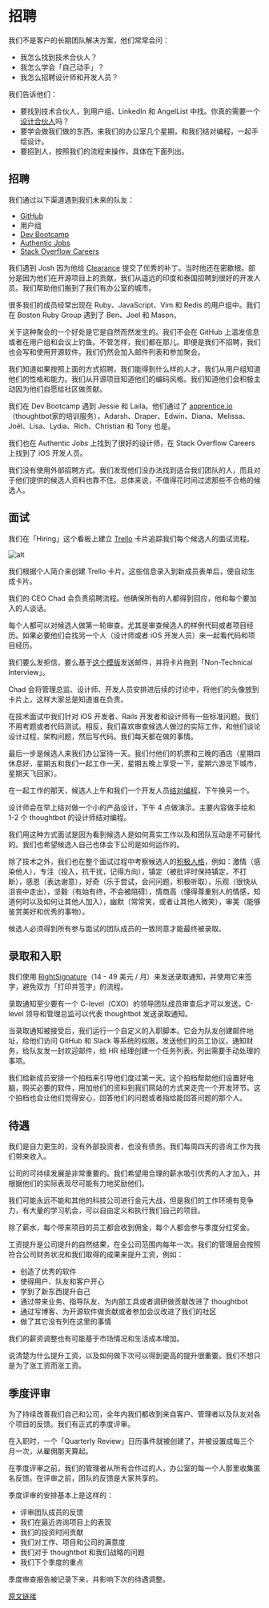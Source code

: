 # 招聘

我们不是客户的长期团队解决方案，他们常常会问：

- 我怎么找到技术合伙人？
- 我怎么学会「自己动手」？
- 我怎么招聘设计师和开发人员？

我们告诉他们：

- 要找到技术合伙人，到用户组、LinkedIn 和 AngelList 中找。你真的需要一个[设计合伙人](http://www.designstaff.org/articles/does-your-startup-need-a-design-co-founder-2012-01-12.html)吗？
- 要学会做我们做的东西，来我们的办公室几个星期，和我们结对编程，一起手绘设计。
- 要招到人，按照我们的流程来操作，具体在下面列出。

## 招聘

我们通过以下渠道遇到我们未来的队友：

- [GitHub](http://github.com/)
- 用户组
- [Dev Bootcamp](http://devbootcamp.com/)
- [Authentic Jobs](http://www.authenticjobs.com/)
- [Stack Overflow Careers](http://careers.stackoverflow.com/)

我们遇到 Josh 因为他给 [Clearance](http://github.com/thoughtbot/clearance) 提交了优秀的补丁。当时他还在密歇根。部分是因为他们在开源项目上的贡献，我们从遥远的印度和泰国招聘到很好的开发人员。我们帮助他们搬到了我们有办公室的城市。

很多我们的成员经常出现在 Ruby、JavaScript、Vim 和 Redis 的用户组中。我们在 Boston Ruby Group 遇到了 Ben、Joel 和 Mason。

关于这种聚会的一个好处是它是自然而然发生的。我们不会在 GitHub 上滥发信息或者在用户组和会议上钓鱼。不管怎样，我们都在那儿。即便是我们不招聘，我们也会写和使用开源软件。我们仍然会加入邮件列表和参加聚会。

我们知道如果按照上面的方式招聘，我们能得到什么样的人才。我们从用户组知道他们的性格和能力。我们从开源项目知道他们的编码风格。我们知道他们会积极主动因为他们自愿给社区做贡献。

我们在 Dev Bootcamp 遇到 Jessie 和 Laila。他们通过了 [apprentice.io](http://apprentice.io/)（thoughtbot家的培训服务），Adarsh、Draper、Edwin、Diana、Melissa、Joël、Lisa、Lydia、Rich、Christian 和 Tony 也是。

我们也在 Authentic Jobs 上找到了很好的设计师，在 Stack Overflow Careers 上找到了 iOS 开发人员。

我们没有使用外部招聘方式。我们发现他们没办法找到适合我们团队的人，而且对于他们提供的候选人资料也靠不住。总体来说，不值得花时间过滤那些不合格的候选人。

## 面试

我们在「Hiring」这个看板上建立 [Trello](http://trello.com/) 卡片追踪我们每个候选人的面试流程。

![alt](http://beantalk.net/static/upload/201611/LwXQsD7ocrzkCNqgeVoja6Mm.jpg)

我们根据个人简介来创建 Trello 卡片。这些信息录入到新成员表单后，便自动生成卡片。

我们的 CEO Chad 会负责招聘流程。他确保所有的人都得到回应，他和每个要加入的人谈话。

每个人都可以对候选人做第一轮审查。尤其是审查候选人的样例代码或者项目经历。如果必要他们会找另一个人（设计师或者 iOS 开发人员）来一起看代码和项目经历。

我们要么发拒信，要么基于[这个模版](https://gist.github.com/croaky/3e12ff226d6b04451fe8)发送邮件，并将卡片拖到「Non-Technical Interview」。

Chad 会将管理总监、设计师、开发人员安排进后续的讨论中，将他们的头像放到卡片上，这样大家总是知道谁在负责。

在技术面试中我们针对 iOS 开发者、Rails 开发者和设计师有一些标准问题。我们不用考题或者代码测试。相反，我们喜欢审查候选人做过的实际工作，和他们谈论设计过程，架构问题，然后写代码。我们每天都在做的事情。

最后一步是候选人来我们办公室待一天。我们付他们的机票和三晚的酒店（星期四休息好，星期五和我们一起工作一天，星期五晚上享受一下，星期六游览下城市，星期天飞回家）。

在一起工作的那天，候选人上午和我们一个开发人员[结对编程](http://www.extremeprogramming.org/rules/pair.html)，下午换另一个。

设计师会在早上结对做一个小的产品设计，下午 4 点做演示。主要内容做手绘和 1-2 个 thoughtbot 的设计师结对编程。

我们用这种方式面试是因为看到候选人是如何真实工作以及和团队互动是不可替代的。我们也希望候选人自己也体会下公司是如何运作的。

除了技术之外，我们也在整个面试过程中考察候选人的[积极人格](http://www.kipp.org/our-approach/strengths-and-behaviors)，例如：激情（感染他人），专注（投入，抗干扰，记得方向），镇定（被批评时保持镇定，不打断），感恩（表达谢意），好奇（乐于尝试，会问问题，积极听取），乐观（很快从沮丧中走出），坚毅（有始有终，不会被阻碍），情商高（懂得尊重别人的情感，知道何时以及如何让其他人加入），幽默（常常笑，或者让其他人微笑），审美（能够鉴赏美好和优秀的事物）。

候选人必须得到所有参与面试的团队成员的一致同意才能最终被录取。

## 录取和入职

我们使用 [RightSignature](https://rightsignature.com/)（14 - 49 美元 / 月）来发送录取通知，并使用它来签字，避免双方「打印并签字」的流程。

录取通知至少要有一个 C-level（CXO）的领导团队成员审查后才可以发送。C-level 领导和管理总监可以代表 thoughtbot 发送录取通知。

当录取通知被接受后，我们运行一个自定义的入职脚本。它会为队友创建邮件地址，给他们访问 GitHub 和 Slack 等系统的权限，发送他们的员工协议，通知财务，给队友发一封欢迎邮件，给 HR 经理创建一个任务列表，列出需要手动处理的事项。

我们给新成员安排一个拍档来引导他们度过第一天。这个拍档帮助他们设置好电脑，购买必要的软件，用加他们的资料到我们网站的方式来走完一个开发环节。这个拍档也会让他们觉得安心，回答他们的问题或者指给能回答问题的那个人。

## 待遇

我们是自力更生的，没有外部投资者，也没有债务。我们每周四天的咨询工作为我们带来收入。

公司的可持续发展是非常重要的。我们希望用合理的薪水吸引优秀的人才加入，并根据他们的实际表现尽可能有力地奖励他们。

我们可能永远不能和其他的科技公司进行金元大战，但是我们的工作环境有竞争力，有大量的学习机会，可以自由定义和执行我们自己的项目。

除了薪水，每个带来项目的员工都会收到佣金，每个人都会参与季度分红奖金。

工资提升是公司提升的自然结果，在全公司范围内每年一次。我们的管理层会按照符合公司财务状况和我们取得的成果来提升工资，例如：

- 创造了优秀的软件
- 使得用户、队友和客户开心
- 学到了新东西提升自己
- 通过带来业务、指导队友、为内部工具或者调研做贡献改进了 thoughtbot
- 通过写博客、为开源软件做贡献或者参加会议改进了我们的社区
- 做了其它没有列在这里的事情

我们的薪资调整也有可能基于市场情况和生活成本增加。

说清楚为什么提升工资，以及如何做下次可以得到更高的提升很重要。我们不想只是为了涨工资而涨工资。

## 季度评审

为了持续改善我们自己和公司，全年内我们都收到来自客户、管理者以及队友对各个项目的反馈。我们有正式的季度评审。

在入职时，一个「Quarterly Review」日历事件就被创建了，并被设置成每三个月一次，从雇佣那天算起。

在季度评审之前，我们的管理者从所有合作过的人，办公室的每一个人那里收集匿名反馈。在评审之前，团队的反馈是大家共享的。

季度评审的安排基本上是这样的：

- 评审团队成员的反馈
- 我们在最近咨询项目上的表现
- 我们的投资时间贡献
- 我们对工作、项目和公司的满意度
- 我们对于 thoughtbot 和我们战略的问题
- 我们下个季度的重点

季度审查报告被记录下来，并影响下次的待遇调整。

[原文链接](https://thoughtbot.com/playbook/our-company/hiring)
